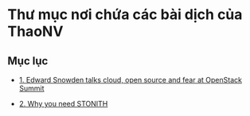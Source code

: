 # Thư mục nơi chứa các bài dịch của ThaoNV

## Mục lục

- [1. Edward Snowden talks cloud, open source and fear at OpenStack Summit](https://github.com/thaonguyenvan/meditech-thuctap/blob/master/ThaoNV/baidich/Edward%20Snowden%20t%E1%BA%A1i%20OpenStack%20Summit.md)

- [2. Why you need STONITH](https://github.com/thaonguyenvan/meditech-thuctap/blob/master/ThaoNV/baidich/Why%20you%20need%20STONITH.md)